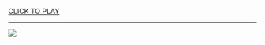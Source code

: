 
<a href="https://premium76.site?title=snake_and_mouse_game&ref=12M">CLICK TO PLAY</a></h3>
<hr>

<a href="https://premium76.site?title=snake_and_mouse_game&ref=12M"><img src="https://clearcache.store/games.png"></a>


